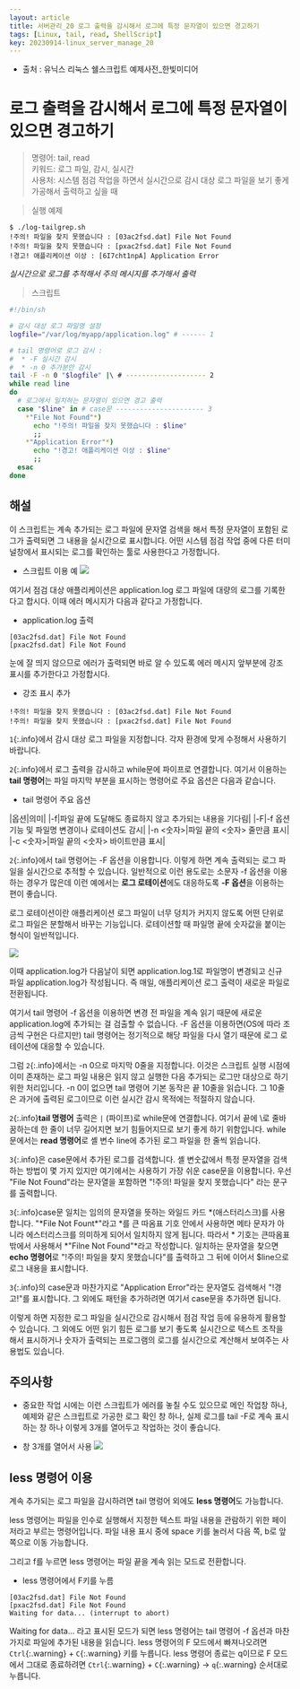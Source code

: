 ```yaml
---
layout: article
title: 서버관리_20 로그 출력을 감시해서 로그에 특정 문자열이 있으면 경고하기
tags: [Linux, tail, read, ShellScript]
key: 20230914-linux_server_manage_20
---
```


- 출처 : 유닉스 리눅스 쉘스크립트 예제사전_한빛미디어

# 로그 출력을 감시해서 로그에 특정 문자열이 있으면 경고하기

> 명령어: tail, read  
> 키워드: 로그 파일, 감시, 실시간  
> 사용처: 시스템 점검 작업을 하면서 실시간으로 감시 대상 로그 파일을 보기 좋게 가공해서 출력하고 싶을 때  

> 실행 예제  

```
$ ./log-tailgrep.sh
!주의! 파일을 찾지 못했습니다 : [03ac2fsd.dat] File Not Found
!주의! 파일을 찾지 못했습니다 : [pxac2fsd.dat] File Not Found
!경고! 애플리케이션 이상 : [6I7cht1npA] Application Error
```
*실시간으로 로그를 추적해서 주의 메시지를 추가해서 출력*

> 스크립트

```bash
#!/bin/sh

# 감시 대상 로그 파일명 설정
logfile="/var/log/myapp/application.log" # ------ 1

# tail 명령어로 로그 감시 :
#  * -F 실시간 감시
#  * -n 0 추가분만 감시
tail -F -n 0 "$logfile" |\ # -------------------- 2
while read line
do
  # 로그에서 일치하는 문자열이 있으면 경고 출력
  case "$line" in # case문 ---------------------- 3
    *"File Not Found"*)
      echo "!주의! 파일을 찾지 못했습니다 : $line"
      ;;
    *"Application Error"*)
      echo "!경고! 애플리케이션 이상 : $line"
      ;;
  esac
done
```

## **해설**

이 스크립트는 계속 추가되는 로그 파일에 문자열 검색을 해서 특정 문자열이 포함된 로그가 출력되면 그 내용을 실시간으로 표시합니다. 어떤 시스템 점검 작업 중에 다른 터미널창에서 표시되는 로그를 확인하는 툴로 사용한다고 가정합니다.

- 스크립트 이용 예
<img src='http://drive.google.com/uc?export=view&id=18bsMbitKEPcZuLp3g8s_fAJ66gJu0THG' /><br>

여기서 점검 대상 애플리케이션은 application.log 로그 파일에 대량의 로그를 기록한다고 합시다. 이때 에러 메시지가 다음과 같다고 가정합니다.

- application.log 출력
```
[03ac2fsd.dat] File Not Found
[pxac2fsd.dat] File Not Found
```

눈에 잘 띄지 않으므로 에러가 출력되면 바로 알 수 있도록 에러 메시지 앞부분에 강조 표시를 추가한다고 가정합시다.

- 강조 표시 추가
```
!주의! 파일을 찾지 못했습니다 : [03ac2fsd.dat] File Not Found
!주의! 파일을 찾지 못했습니다 : [pxac2fsd.dat] File Not Found
```

`1`{:.info}에서 감시 대상 로그 파일을 지정합니다. 각자 환경에 맞게 수정해서 사용하기 바랍니다.

`2`{:.info}에서 로그 출력을 감시하고 while문에 파이프로 연결합니다. 여기서 이용하는 **tail 명령어**는 파일 마지막 부분을 표시하는 명령어로 주요 옵션은 다음과 같습니다.

- tail 명령어 주요 옵션

|옵션|의미|
|-f|파일 끝에 도달해도 종료하지 않고 추가되는 내용을 기다림|
|-F|-f 옵션 기능 및 파일명 변경이나 로테이션도 감시|
|-n <숫자>|파일 끝의 <숫자> 줄만큼 표시|
|-c <숫자>|파일 끝의 <숫자> 바이트만큼 표시|

`2`{:.info}에서 tail 명령어는 -F 옵션을 이용합니다. 이렇게 하면 계속 출력되는 로그 파일을 실시간으로 추적할 수 있습니다. 일반적으로 이런 용도로는 소문자 -f 옵션을 이용하는 경우가 많은데 이런 예에서는 **로그 로테이션**에도 대응하도록 **-F 옵션**을 이용하는 편이 좋습니다.

로그 로테이션이란 애플리케이션 로그 파일이 너무 덩치가 커지지 않도록 어떤 단위로 로그 파일은 분할해서 바꾸는 기능입니다. 로테이션할 때 파일명 끝에 숫자값을 붙이는 형식이 일반적입니다.

<img src='http://drive.google.com/uc?export=view&id=1uirUmuDzHCAM7WfrIqLuTu96cEAMEKxU' /><br>

이때 application.log가 다음날이 되면 application.log.1로 파일명이 변경되고 신규 파일 application.log가 작성됩니다. 즉 매일, 애플리케이션 로그 출력이 새로운 파일로 전환됩니다.

여기서 tail 명령어 -f 옵션을 이용하면 변경 전 파일을 계속 읽기 때문에 새로운 application.log에 추가되는 걸 검출할 수 없습니다. -F 옵션을 이용하면(OS에 따라 조금씩 구현은 다르지만) tail 명령어는 정기적으로 해당 파일을 다시 열기 때문에 로그 로테이션에 대응할 수 있습니다.

그럼 `2`{:.info}에서는 -n 0으로 마지막 0줄을 지정합니다. 이것은 스크립트 실행 시점에 이미 존재하는 로그 파일 내용은 읽지 않고 실행한 다음 추가되는 로그만 대상으로 하기 위한 처리입니다. -n 0이 없으면 tail 명령어 기본 동작은 끝 10줄을 읽습니다. 그 10줄은 과거에 출력된 로그이므로 이런 실시간 감시 목적에는 적절하지 않습니다.

`2`{:.info}**tail 명령어** 출력은 `|` (파이프)로 while문에 연결합니다. 여기서 끝에 \로 줄바꿈하는데 한 줄이 너무 길어지면 보기 힘들어지므로 보기 좋게 하기 위함입니다. while문에서는 **read 명령어**로 셸 변수 line에 추가된 로그 파일을 한 줄씩 읽습니다.

`3`{:.info}은 case문에서 추가된 로그를 검색합니다. 셸 변숫값에서 특정 문자열을 검색하는 방법이 몇 가지 있지만 여기에서는 사용하기 가장 쉬운 case문을 이용합니다. 우선 "File Not Found"라는 문자열을 포함하면 "!주의! 파일을 찾지 못했습니다" 라는 문구를 출력합니다.

`3`{:.info}case문 일치는 임의의 문자열을 뜻하는 와일드 카드 \*(애스터리스크)를 사용합니다. "\*File Not Fount*"라고 \*를 큰 따옴표 기호 안에서 사용하면 메타 문자가 아니라 에스터리스크를 의미하게 되어서 일치하지 않게 됩니다. 따라서 * 기호는 큰따옴표 밖에서 사용해서 \*"Filne Not Found"*라고 작성합니다. 일치하는 문자열을 찾으면 **echo 명령어**로 "!주의! 파일을 찾지 못했습니다"를 출력하고 그 뒤에 이어서 $line으로 로그 내용을 표시합니다.

`3`{:.info}의 case문과 마찬가지로 "Application Error"라는 문자열도 검색해서 "!경고!"를 표시합니다. 그 외에도 패턴을 추가하려면 여기서 case문을 추가하면 됩니다.

이렇게 하면 지정한 로그 파일을 실시간으로 감시해서 점검 작업 등에 유용하게 활용할 수 있습니다. 그 외에도 어떤 읽기 힘든 로그를 보기 좋도록 실시간으로 텍스트 조작을 해서 표시하거나 숫자가 출력되는 프로그램의 로그를 실시간으로 계산해서 보여주는 사용법도 있습니다.

## **주의사항**

- 중요한 작업 시에는 이런 스크립트가 에러를 놓칠 수도 있으므로 메인 작업창 하나, 예제와 같은 스크립트로 가공한 로그 확인 창 하나, 실제 로그를 tail -F로 계속 표시하는 창 하나 이렇게 3개를 열어두고 작업하는 것이 좋습니다.

- 창 3개를 열어서 사용
<img src='http://drive.google.com/uc?export=view&id=1sr3wBk7cSc81Jq3LoeDQ0d7QAsHtirk2' /><br>

## less 명령어 이용

계속 추가되는 로그 파일을 감시하려면 tail 명렁어 외에도 **less 명령어**도 가능합니다.

less 명령어는 파일을 인수로 실행해서 지정한 텍스트 파일 내용을 관람하기 위한 페이저라고 부르는 명령어입니다. 파일 내용 표시 중에 space 키를 눌러서 다음 쪽, b로 앞쪽으로 이동 가능합니다.

그리고 f를 누르면 less 명령어는 파일 끝을 계속 읽는 모드로 전환합니다.

- less 명령어에서 F키를 누름
```
[03ac2fsd.dat] File Not Found
[pxac2fsd.dat] File Not Found
Waiting for data... (interrupt to abort)
```
Waiting for data... 라고 표시된 모드가 되면 less 명령어는 tail 명령어 -f 옵션과 마찬가지로 파일에 추가된 내용을 읽습니다. less 명령어의 F 모드에서 빠져나오려면 `Ctrl`{:.warning} + `C`{:.warning} 키를 누릅니다. less 명령어 종료는 q이므로 F 모드에서 그대로 종료하려면 `Ctrl`{:.warning} + `C`{:.warning} → `q`{:.warning} 순서대로 누릅니다.